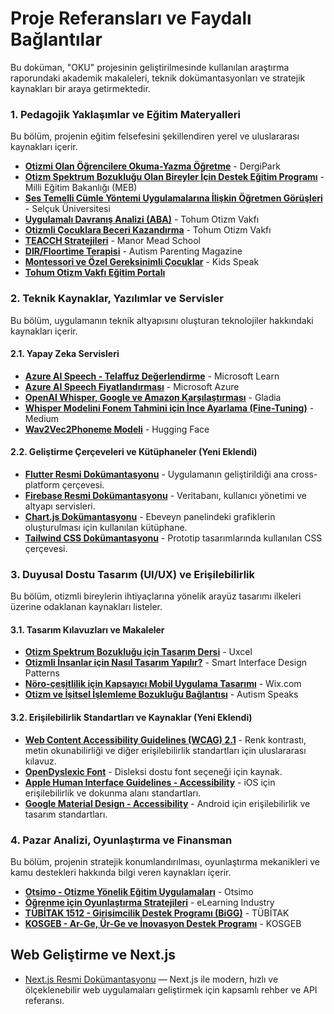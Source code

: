 # **Proje Referansları ve Faydalı Bağlantılar**

Bu doküman, "OKU" projesinin geliştirilmesinde kullanılan araştırma raporundaki akademik makaleleri, teknik dokümantasyonları ve stratejik kaynakları bir araya getirmektedir.

### **1\. Pedagojik Yaklaşımlar ve Eğitim Materyalleri**

Bu bölüm, projenin eğitim felsefesini şekillendiren yerel ve uluslararası kaynakları içerir.

* [**Otizmi Olan Öğrencilere Okuma-Yazma Öğretme**](https://dergipark.org.tr/tr/download/article-file/17151) \- DergiPark  
* [**Otizm Spektrum Bozukluğu Olan Bireyler İçin Destek Eğitim Programı**](https://orgm.meb.gov.tr/meb_iys_dosyalar/2025_03/13111054_21130120_otizm.pdf) \- Milli Eğitim Bakanlığı (MEB)  
* [**Ses Temelli Cümle Yöntemi Uygulamalarına İlişkin Öğretmen Görüşleri**](https://acikerisim.selcuk.edu.tr/server/api/core/bitstreams/b078be09-ccdc-4118-8b50-b643d7c9da9b/content) \- Selçuk Üniversitesi  
* [**Uygulamalı Davranış Analizi (ABA)**](https://tohumotizm.org.tr/tedavi-yontemleri/uygulamali-davranis-analizi/) \- Tohum Otizm Vakfı  
* [**Otizmli Çocuklara Beceri Kazandırma**](https://tohumotizm.org.tr/wp-content/uploads/2021/03/Otizmli-Cocuklara-Beceri-Kazandirma5.pdf) \- Tohum Otizm Vakfı  
* [**TEACCH Stratejileri**](https://www.manor-mead.surrey.sch.uk/Parents/TEACCH-Strategies/) \- Manor Mead School  
* [**DIR/Floortime Terapisi**](https://www.autismparentingmagazine.com/floortime-therapy/) \- Autism Parenting Magazine  
* [**Montessori ve Özel Gereksinimli Çocuklar**](https://kidsspeak.info/montessori-child-special-needs/) \- Kids Speak  
* [**Tohum Otizm Vakfı Eğitim Portalı**](https://tohumotizmportali.org/)

### **2\. Teknik Kaynaklar, Yazılımlar ve Servisler**

Bu bölüm, uygulamanın teknik altyapısını oluşturan teknolojiler hakkındaki kaynakları içerir.

#### **2.1. Yapay Zeka Servisleri**

* [**Azure AI Speech \- Telaffuz Değerlendirme**](https://learn.microsoft.com/en-us/azure/ai-services/speech-service/how-to-pronunciation-assessment) \- Microsoft Learn  
* [**Azure AI Speech Fiyatlandırması**](https://azure.microsoft.com/en-us/pricing/details/cognitive-services/speech-services/) \- Microsoft Azure  
* [**OpenAI Whisper, Google ve Amazon Karşılaştırması**](https://www.gladia.io/blog/openai-whisper-vs-google-speech-to-text-vs-amazon-transcribe) \- Gladia  
* [**Whisper Modelini Fonem Tahmini için İnce Ayarlama (Fine-Tuning)**](https://medium.com/@balaragavesh/fine-tuning-whisper-to-predict-phonemes-from-audio-using-hugging-face-transformers-babbb46a9f05) \- Medium  
* [**Wav2Vec2Phoneme Modeli**](https://huggingface.co/docs/transformers/model_doc/wav2vec2_phoneme) \- Hugging Face

#### **2.2. Geliştirme Çerçeveleri ve Kütüphaneler (Yeni Eklendi)**

* [**Flutter Resmi Dokümantasyonu**](https://docs.flutter.dev/) \- Uygulamanın geliştirildiği ana cross-platform çerçevesi.  
* [**Firebase Resmi Dokümantasyonu**](https://firebase.google.com/docs) \- Veritabanı, kullanıcı yönetimi ve altyapı servisleri.  
* [**Chart.js Dokümantasyonu**](https://www.chartjs.org/docs/latest/) \- Ebeveyn panelindeki grafiklerin oluşturulması için kullanılan kütüphane.  
* [**Tailwind CSS Dokümantasyonu**](https://tailwindcss.com/docs) \- Prototip tasarımlarında kullanılan CSS çerçevesi.

### **3\. Duyusal Dostu Tasarım (UI/UX) ve Erişilebilirlik**

Bu bölüm, otizmli bireylerin ihtiyaçlarına yönelik arayüz tasarımı ilkeleri üzerine odaklanan kaynakları listeler.

#### **3.1. Tasarım Kılavuzları ve Makaleler**

* [**Otizm Spektrum Bozukluğu için Tasarım Dersi**](https://app.uxcel.com/courses/design-accessibility/designing-for-austistic-spectrum-disorder-796) \- Uxcel  
* [**Otizmli İnsanlar için Nasıl Tasarım Yapılır?**](https://smart-interface-design-patterns.com/articles/design-autism/) \- Smart Interface Design Patterns  
* [**Nöro-çeşitlilik için Kapsayıcı Mobil Uygulama Tasarımı**](https://shivtechnolabs.wixsite.com/blog/post/designing-mobile-apps-for-neurodiversity-inclusive-ux-strategies) \- Wix.com  
* [**Otizm ve İşitsel İşlemleme Bozukluğu Bağlantısı**](https://www.autismspeaks.org/science-blog/autism-and-auditory-processing-disorder-whats-connection) \- Autism Speaks

#### **3.2. Erişilebilirlik Standartları ve Kaynaklar (Yeni Eklendi)**

* [**Web Content Accessibility Guidelines (WCAG) 2.1**](https://www.w3.org/TR/WCAG21/) \- Renk kontrastı, metin okunabilirliği ve diğer erişilebilirlik standartları için uluslararası kılavuz.  
* [**OpenDyslexic Font**](https://opendyslexic.org/) \- Disleksi dostu font seçeneği için kaynak.  
* [**Apple Human Interface Guidelines \- Accessibility**](https://developer.apple.com/design/human-interface-guidelines/accessibility) \- iOS için erişilebilirlik ve dokunma alanı standartları.  
* [**Google Material Design \- Accessibility**](https://www.google.com/search?q=https://m3.material.io/foundations/accessibility/overview) \- Android için erişilebilirlik ve tasarım standartları.

### **4\. Pazar Analizi, Oyunlaştırma ve Finansman**

Bu bölüm, projenin stratejik konumlandırılması, oyunlaştırma mekanikleri ve kamu destekleri hakkında bilgi veren kaynakları içerir.

* [**Otsimo \- Otizme Yönelik Eğitim Uygulamaları**](https://otsimo.com/tr/otizme-yonelik-egitim-uygulamalari/) \- Otsimo  
* [**Öğrenme için Oyunlaştırma Stratejileri**](https://elearningindustry.com/gamification-for-learning-strategies-and-examples) \- eLearning Industry  
* [**TÜBİTAK 1512 \- Girişimcilik Destek Programı (BiGG)**](https://tubitak.gov.tr/tr/destekler/sanayi/ulusal-destek-programlari/1512-girisimcilik-destek-programi-bigg) \- TÜBİTAK  
* [**KOSGEB \- Ar-Ge, Ür-Ge ve İnovasyon Destek Programı**](https://www.kosgeb.gov.tr/site/tr/genel/destekdetay/1229/arge-ve-inovasyon-destek-programi) \- KOSGEB

## Web Geliştirme ve Next.js

- [Next.js Resmi Dokümantasyonu](https://nextjs.org/docs) — Next.js ile modern, hızlı ve ölçeklenebilir web uygulamaları geliştirmek için kapsamlı rehber ve API referansı.